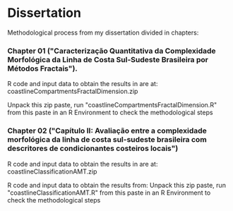 # Dissertation
Methodological process from my dissertation divided in chapters:

### Chapter 01 ("Caracterização Quantitativa da Complexidade Morfológica da Linha de Costa Sul-Sudeste Brasileira por Métodos Fractais").

R code and input data to obtain the results in are at: coastlineCompartmentsFractalDimension.zip

Unpack this zip paste, run "coastlineCompartmentsFractalDimension.R" from this paste in an R Environment to check the methodological steps

### Chapter 02 ("Capítulo II: Avaliação entre a complexidade morfológica da linha de costa sul-sudeste brasileira com descritores de condicionantes costeiros locais") 

R code and input data to obtain the results in are at: coastlineClassificationAMT.zip

R code and input data to obtain the results from:
Unpack this zip paste, run "coastlineClassificationAMT.R" from this paste in an R Environment to check the methodological steps
